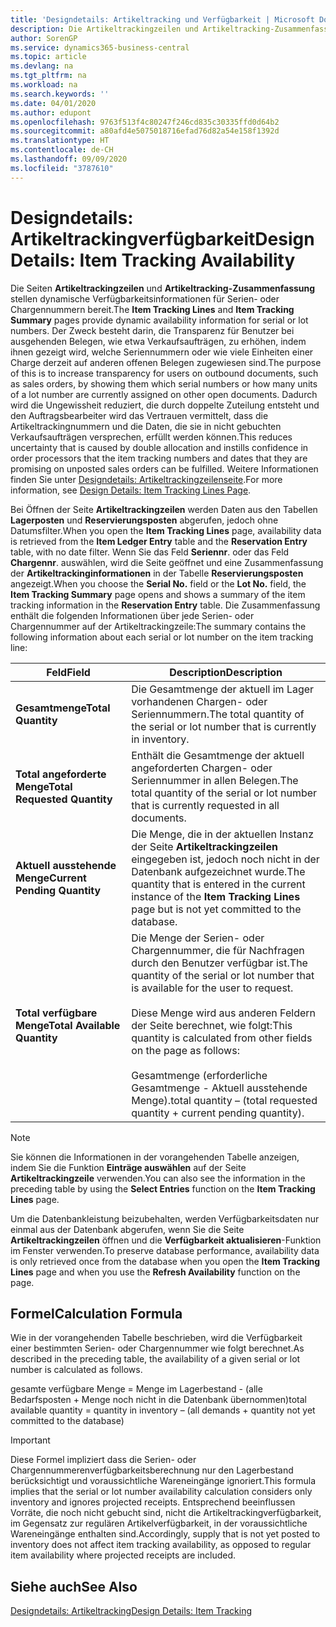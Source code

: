 ```yaml
---
title: 'Designdetails: Artikeltracking und Verfügbarkeit | Microsoft Docs'
description: Die Artikeltrackingzeilen und Artikeltracking-Zusammenfassungsseiten stellen dynamische Verfügbarkeitsinformationen für Serien- oder Chargennummern bereit. Der Zweck besteht darin, die Transparenz für Benutzer bei ausgehenden Belegen, wie etwa Verkaufsaufträgen, zu erhöhen, indem ihnen gezeigt wird, welche Seriennummern oder wie viele Einheiten einer Charge derzeit auf anderen offenen Belegen zugewiesen sind.
author: SorenGP
ms.service: dynamics365-business-central
ms.topic: article
ms.devlang: na
ms.tgt_pltfrm: na
ms.workload: na
ms.search.keywords: ''
ms.date: 04/01/2020
ms.author: edupont
ms.openlocfilehash: 9763f513f4c80247f246cd835c30335ffd0d64b2
ms.sourcegitcommit: a80afd4e5075018716efad76d82a54e158f1392d
ms.translationtype: HT
ms.contentlocale: de-CH
ms.lasthandoff: 09/09/2020
ms.locfileid: "3787610"
---
```

# <a name="design-details-item-tracking-availability"></a><span data-ttu-id="621f5-104">Designdetails: Artikeltrackingverfügbarkeit</span><span class="sxs-lookup"><span data-stu-id="621f5-104">Design Details: Item Tracking Availability</span></span>
<span data-ttu-id="621f5-105">Die Seiten **Artikeltrackingzeilen** und **Artikeltracking-Zusammenfassung** stellen dynamische Verfügbarkeitsinformationen für Serien- oder Chargennummern bereit.</span><span class="sxs-lookup"><span data-stu-id="621f5-105">The **Item Tracking Lines** and **Item Tracking Summary** pages provide dynamic availability information for serial or lot numbers.</span></span> <span data-ttu-id="621f5-106">Der Zweck besteht darin, die Transparenz für Benutzer bei ausgehenden Belegen, wie etwa Verkaufsaufträgen, zu erhöhen, indem ihnen gezeigt wird, welche Seriennummern oder wie viele Einheiten einer Charge derzeit auf anderen offenen Belegen zugewiesen sind.</span><span class="sxs-lookup"><span data-stu-id="621f5-106">The purpose of this is to increase transparency for users on outbound documents, such as sales orders, by showing them which serial numbers or how many units of a lot number are currently assigned on other open documents.</span></span> <span data-ttu-id="621f5-107">Dadurch wird die Ungewissheit reduziert, die durch doppelte Zuteilung entsteht und den Auftragsbearbeiter wird das Vertrauen vermittelt, dass die Artikeltrackingnummern und die Daten, die sie in nicht gebuchten Verkaufsaufträgen versprechen, erfüllt werden können.</span><span class="sxs-lookup"><span data-stu-id="621f5-107">This reduces uncertainty that is caused by double allocation and instills confidence in order processors that the item tracking numbers and dates that they are promising on unposted sales orders can be fulfilled.</span></span> <span data-ttu-id="621f5-108">Weitere Informationen finden Sie unter [Designdetails: Artikeltrackingzeilenseite](design-details-item-tracking-lines-window.md).</span><span class="sxs-lookup"><span data-stu-id="621f5-108">For more information, see [Design Details: Item Tracking Lines Page](design-details-item-tracking-lines-window.md).</span></span>  

 <span data-ttu-id="621f5-109">Bei Öffnen der Seite **Artikeltrackingzeilen** werden Daten aus den Tabellen **Lagerposten** und **Reservierungsposten** abgerufen, jedoch ohne Datumsfilter.</span><span class="sxs-lookup"><span data-stu-id="621f5-109">When you open the **Item Tracking Lines** page, availability data is retrieved from the **Item Ledger Entry** table and the **Reservation Entry** table, with no date filter.</span></span> <span data-ttu-id="621f5-110">Wenn Sie das Feld **Seriennr**. oder das Feld **Chargennr**. auswählen, wird die Seite geöffnet und eine Zusammenfassung der **Artikeltrackinginformationen** in der Tabelle **Reservierungsposten** angezeigt.</span><span class="sxs-lookup"><span data-stu-id="621f5-110">When you choose the **Serial No.** field or the **Lot No.** field, the **Item Tracking Summary** page opens and shows a summary of the item tracking information in the **Reservation Entry** table.</span></span> <span data-ttu-id="621f5-111">Die Zusammenfassung enthält die folgenden Informationen über jede Serien- oder Chargennummer auf der Artikeltrackingzeile:</span><span class="sxs-lookup"><span data-stu-id="621f5-111">The summary contains the following information about each serial or lot number on the item tracking line:</span></span>  

|<span data-ttu-id="621f5-112">Feld</span><span class="sxs-lookup"><span data-stu-id="621f5-112">Field</span></span>|<span data-ttu-id="621f5-113">Description</span><span class="sxs-lookup"><span data-stu-id="621f5-113">Description</span></span>|  
|---------------------------------|---------------------------------------|  
|<span data-ttu-id="621f5-114">**Gesamtmenge**</span><span class="sxs-lookup"><span data-stu-id="621f5-114">**Total Quantity**</span></span>|<span data-ttu-id="621f5-115">Die Gesamtmenge der aktuell im Lager vorhandenen Chargen- oder Seriennummern.</span><span class="sxs-lookup"><span data-stu-id="621f5-115">The total quantity of the serial or lot number that is currently in inventory.</span></span>|  
|<span data-ttu-id="621f5-116">**Total angeforderte Menge**</span><span class="sxs-lookup"><span data-stu-id="621f5-116">**Total Requested Quantity**</span></span>|<span data-ttu-id="621f5-117">Enthält die Gesamtmenge der aktuell angeforderten Chargen- oder Seriennummer in allen Belegen.</span><span class="sxs-lookup"><span data-stu-id="621f5-117">The total quantity of the serial or lot number that is currently requested in all documents.</span></span>|  
|<span data-ttu-id="621f5-118">**Aktuell ausstehende Menge**</span><span class="sxs-lookup"><span data-stu-id="621f5-118">**Current Pending Quantity**</span></span>|<span data-ttu-id="621f5-119">Die Menge, die in der aktuellen Instanz der Seite **Artikeltrackingzeilen** eingegeben ist, jedoch noch nicht in der Datenbank aufgezeichnet wurde.</span><span class="sxs-lookup"><span data-stu-id="621f5-119">The quantity that is entered in the current instance of the **Item Tracking Lines** page but is not yet committed to the database.</span></span>|  
|<span data-ttu-id="621f5-120">**Total verfügbare Menge**</span><span class="sxs-lookup"><span data-stu-id="621f5-120">**Total Available Quantity**</span></span>|<span data-ttu-id="621f5-121">Die Menge der Serien- oder Chargennummer, die für Nachfragen durch den Benutzer verfügbar ist.</span><span class="sxs-lookup"><span data-stu-id="621f5-121">The quantity of the serial or lot number that is available for the user to request.</span></span><br /><br /> <span data-ttu-id="621f5-122">Diese Menge wird aus anderen Feldern der Seite berechnet, wie folgt:</span><span class="sxs-lookup"><span data-stu-id="621f5-122">This quantity is calculated from other fields on the page as follows:</span></span><br /><br /> <span data-ttu-id="621f5-123">Gesamtmenge (erforderliche Gesamtmenge - Aktuell ausstehende Menge).</span><span class="sxs-lookup"><span data-stu-id="621f5-123">total quantity – (total requested quantity + current pending quantity).</span></span>|  

> [!NOTE]  
>  <span data-ttu-id="621f5-124">Sie können die Informationen in der vorangehenden Tabelle anzeigen, indem Sie die Funktion **Einträge auswählen** auf der Seite **Artikeltrackingzeile** verwenden.</span><span class="sxs-lookup"><span data-stu-id="621f5-124">You can also see the information in the preceding table by using the **Select Entries** function on the **Item Tracking Lines** page.</span></span>  

 <span data-ttu-id="621f5-125">Um die Datenbankleistung beizubehalten, werden Verfügbarkeitsdaten nur einmal aus der Datenbank abgerufen, wenn Sie die Seite **Artikeltrackingzeilen** öffnen und die **Verfügbarkeit aktualisieren**-Funktion im Fenster verwenden.</span><span class="sxs-lookup"><span data-stu-id="621f5-125">To preserve database performance, availability data is only retrieved once from the database when you open the **Item Tracking Lines** page and when you use the **Refresh Availability** function on the page.</span></span>  

## <a name="calculation-formula"></a><span data-ttu-id="621f5-126">Formel</span><span class="sxs-lookup"><span data-stu-id="621f5-126">Calculation Formula</span></span>  
 <span data-ttu-id="621f5-127">Wie in der vorangehenden Tabelle beschrieben, wird die Verfügbarkeit einer bestimmten Serien- oder Chargennummer wie folgt berechnet.</span><span class="sxs-lookup"><span data-stu-id="621f5-127">As described in the preceding table, the availability of a given serial or lot number is calculated as follows.</span></span>  

 <span data-ttu-id="621f5-128">gesamte verfügbare Menge = Menge im Lagerbestand - (alle Bedarfsposten + Menge noch nicht in die Datenbank übernommen)</span><span class="sxs-lookup"><span data-stu-id="621f5-128">total available quantity = quantity in inventory – (all demands + quantity not yet committed to the database)</span></span>  

> [!IMPORTANT]  
>  <span data-ttu-id="621f5-129">Diese Formel impliziert dass die Serien- oder Chargennummerenverfügbarkeitsberechnung nur den Lagerbestand berücksichtigt und voraussichtliche Wareneingänge ignoriert.</span><span class="sxs-lookup"><span data-stu-id="621f5-129">This formula implies that the serial or lot number availability calculation considers only inventory and ignores projected receipts.</span></span> <span data-ttu-id="621f5-130">Entsprechend beeinflussen Vorräte, die noch nicht gebucht sind, nicht die Artikeltrackingverfügbarkeit, im Gegensatz zur regulären Artikelverfügbarkeit, in der voraussichtliche Wareneingänge enthalten sind.</span><span class="sxs-lookup"><span data-stu-id="621f5-130">Accordingly, supply that is not yet posted to inventory does not affect item tracking availability, as opposed to regular item availability where projected receipts are included.</span></span>  

## <a name="see-also"></a><span data-ttu-id="621f5-131">Siehe auch</span><span class="sxs-lookup"><span data-stu-id="621f5-131">See Also</span></span>  
 [<span data-ttu-id="621f5-132">Designdetails: Artikeltracking</span><span class="sxs-lookup"><span data-stu-id="621f5-132">Design Details: Item Tracking</span></span>](design-details-item-tracking.md)
